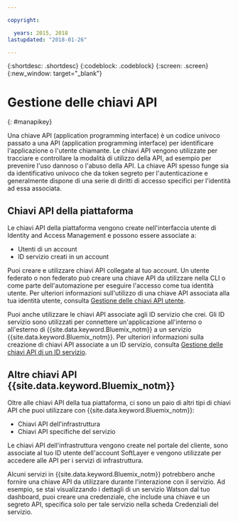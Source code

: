 ```yaml
---

copyright:

  years: 2015, 2018
lastupdated: "2018-01-26"

---
```


{:shortdesc: .shortdesc}
{:codeblock: .codeblock}
{:screen: .screen}
{:new_window: target="_blank"}

# Gestione delle chiavi API
{: #manapikey}

Una chiave API (application programming interface) è un codice univoco passato a una API (application programming interface) per identificare l'applicazione o l'utente chiamante.  Le chiavi API vengono utilizzate per tracciare e controllare la modalità di utilizzo della API, ad esempio per prevenire l'uso dannoso o l'abuso della API. La chiave API spesso funge sia da identificativo univoco che da token segreto per l'autenticazione e generalmente dispone di una serie di diritti di accesso specifici per l'identità ad essa associata.

## Chiavi API della piattaforma

Le chiavi API della piattaforma vengono create nell'interfaccia utente di Identity and Access Management e possono essere associate a:

* Utenti di un account
* ID servizio creati in un account

Puoi creare e utilizzare chiavi API collegate al tuo account. Un utente federato o non federato può creare una chiave API da utilizzare nella CLI o come parte dell'automazione per eseguire l'accesso come tua identità utente. Per ulteriori informazioni sull'utilizzo di una chiave API associata alla tua identità utente, consulta [Gestione delle chiavi API utente](userid_keys.html).

Puoi anche utilizzare le chiavi API associate agli ID servizio che crei. Gli ID servizio sono utilizzati per connettere un'applicazione all'interno o all'esterno di {{site.data.keyword.Bluemix_notm}} a un servizio {{site.data.keyword.Bluemix_notm}}. Per ulteriori informazioni sulla creazione di chiavi API associate a un ID servizio, consulta [Gestione delle chiavi API di un ID servizio](serviceid_keys.html).

## Altre chiavi API {{site.data.keyword.Bluemix_notm}}

Oltre alle chiavi API della tua piattaforma, ci sono un paio di altri tipi di chiavi API che puoi utilizzare con {{site.data.keyword.Bluemix_notm}}:

* Chiavi API dell'infrastruttura
* Chiavi API specifiche del servizio

Le chiavi API dell'infrastruttura vengono create nel portale del cliente, sono associate al tuo ID utente dell'account SoftLayer e vengono utilizzate per accedere alle API per i servizi di infrastruttura.

Alcuni servizi in {{site.data.keyword.Bluemix_notm}} potrebbero anche fornire una chiave API da utilizzare durante l'interazione con il servizio. Ad esempio, se stai visualizzando i dettagli di un servizio Watson dal tuo dashboard, puoi creare una credenziale, che include una chiave e un segreto API, specifica solo per tale servizio nella scheda Credenziali del servizio.


